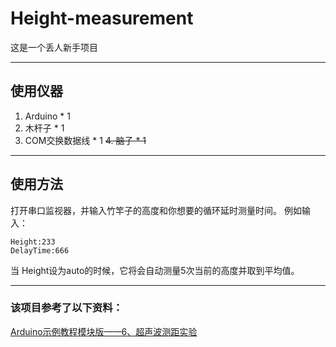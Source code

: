 # Height-measurement
这是一个丢人新手项目

---

## 使用仪器

1. Arduino * 1
2. 木杆子 * 1
3. COM交换数据线 * 1
<del>4. 脑子 * 1</del>

---

## 使用方法

打开串口监视器，并输入竹竿子的高度和你想要的循环延时测量时间。
例如输入：

```
Height:233
DelayTime:666
```

当 Height设为auto的时候，它将会自动测量5次当前的高度并取到平均值。

---

### 该项目参考了以下资料：

[Arduino示例教程模块版——6、超声波测距实验](https://www.arduino.cn/thread-3194-1-1.html)
